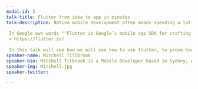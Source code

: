 ```yaml
---
modal-id: 5
talk-title: Flutter from idea to app in minutes
talk-description: Native mobile development often means spending a lot of time waiting for a compile only to get 90% done and boom, compiler error, or worse it compiles and while testing runtime crash. Is there a way to reduce the feedback loop and develop performance and stable application? Yes, yes there is Flutter. 
 
 In Google own words ""Flutter is Google’s mobile app SDK for crafting high-quality native interfaces on iOS and Android in record time. Flutter works with existing code, is used by developers and organizations around the world, and is free and open source."" 
 - https://flutter.io/
 
 In this talk will see how we will see how to use flutter, to prove how fast it can be to create an app we will build an app in less time than compiling Android. I'm not talking about another Hello word. I mean a real application that you might find in the app store, with everything from user management, a database, data syncing, and user-to-user communication.
speaker-name: Mitchell Tillbrook
speaker-bio: Mitchell Tilbrook is a Mobile Developer based in Sydney, Australia, and works remotely for a Japanese company in Tokyo. Mitchell's primary focus is mobile development for Android, with some iOS development. Mitchell is also a functional enthusiast using F#, Reason, and Elixir. When not coding you can find Mitchell at most of the tech meetups in Sydney recording the talks, editing, and publish all the tech talks on the ANZCoders Youtube channel.
speaker-img: Mitchell.jpg
speaker-twitter: 

---
```

